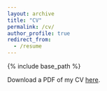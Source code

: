 ```yaml
---
layout: archive
title: "CV"
permalink: /cv/
author_profile: true
redirect_from:
  - /resume
---
```


{% include base_path %}

Download a PDF of my CV [here](https://tianyun-zhang.github.io/files/tianyun-zhang_resume_202410_v1.pdf).

<!-- <object data="https://tianyun-zhang.github.io/files/tianyun_zhang_cv_202311_general.pdf" type="CV/pdf" width="700px" height="700px">
    <embed src="https://tianyun-zhang.github.io/files/tianyun_zhang_cv_202311_general.pdf">
        <p>Alternatively, download a PDF <a href="https://tianyun-zhang.github.io/files/tianyun_zhang_cv_202311_general.pdf">here</a>.</p>
    </embed>
</object> -->

<!-- 
Education
======
* B.S. in GitHub, GitHub University, 2012
* M.S. in Jekyll, GitHub University, 2014
* Ph.D in Version Control Theory, GitHub University, 2018 (expected)

Work experience
======
* Summer 2015: Research Assistant
  * Github University
  * Duties included: Tagging issues
  * Supervisor: Professor Git

* Fall 2015: Research Assistant
  * Github University
  * Duties included: Merging pull requests
  * Supervisor: Professor Hub
  
Skills
======
* Skill 1
* Skill 2
  * Sub-skill 2.1
  * Sub-skill 2.2
  * Sub-skill 2.3
* Skill 3

Publications
======
  <ul>{% for post in site.publications %}
    {% include archive-single-cv.html %}
  {% endfor %}</ul>
  
Talks
======
  <ul>{% for post in site.talks %}
    {% include archive-single-talk-cv.html %}
  {% endfor %}</ul>
  
Teaching
======
  <ul>{% for post in site.teaching %}
    {% include archive-single-cv.html %}
  {% endfor %}</ul>
  
Service and leadership
======
* Currently signed in to 43 different slack teams -->
